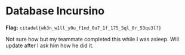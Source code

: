 # Database Incursino

**Flag:** `citadel{wh3n_w1ll_y0u_f1nd_0u7_1f_175_5ql_0r_53qu3l?}`

Not sure how but my teammate completed this while I was asleep. Will update after I ask him how he did it.
